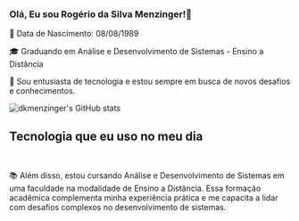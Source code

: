 ###  Olá, Eu sou Rogério da Silva Menzinger!👋
📅 Data de Nascimento: 08/08/1989

🎓 Graduando em Análise e Desenvolvimento de Sistemas - Ensino a Distância

🌟 Sou entusiasta de tecnologia e estou sempre em busca de novos desafios e conhecimentos.


![dkmenzinger's GitHub stats](https://github-readme-stats.vercel.app/api?username=dkmenzinger&show_icons=true&theme=tokyonight)



## Tecnologia que eu uso no meu dia

<div style="display: inline_block"><br/>

📚 Além disso, estou cursando Análise e Desenvolvimento de Sistemas em uma faculdade na modalidade de Ensino a Distância. Essa formação acadêmica complementa minha experiência prática e me capacita a lidar com desafios complexos no desenvolvimento de sistemas.
